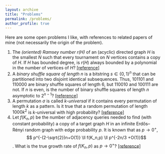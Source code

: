 ```yaml
---
layout: archive
title: "Problems"
permalink: /problems/
author_profile: true
---
```


Here are some open problems I like, with references to related papers of mine (not necessarily the origin of the problem).

1. The *(oriented) Ramsey number $r(H)$* of an (acyclic) directed graph $H$ is the smallest $N$ such that every tournament on $N$ vertices contains a copy of $H$.
If $H$ has bounded degree, is $r(H)$ always bounded by a polynomial in the number of vertices of $H$? [[reference]](https://arxiv.org/abs/2105.02383)
2. A *binary shuffle square of length $n$* is a bitstring $s\in \{0,1\}^n$ that can be partitioned into two disjoint identical subsequences. Thus, $101101$ and $110000$ are binary shuffle squares of length $6$, but $110010$ and $100111$ are not. If $n$ is even, is the number of binary shuffle squares of length $n$ asymptotic to $2^{n-1}$? [[reference]](https://arxiv.org/abs/2109.12455)
3. A permutation $\sigma$ is called *$k$-universal* if it contains every permutation of length $k$ as a pattern. Is it true that a random permutation of length $1000k^2$ is $k$-universal with high probability? [[reference]](https://arxiv.org/abs/1911.12878)
4. Let $f(K_n, p)$ be the number of adjacency queries needed to find (with constant probability) a copy of a target graph $H$ in an infinite Erdős–Rényi random graph with edge probability $p$. It is known that as $p\rightarrow 0^+$, $$ p^{-(2-\sqrt{2})n+O(1)} \ll f(K_n,p) \ll p^{-2n/3 +O(1)}$$. What is the true growth rate of $f(K_n,p)$ as $p\rightarrow 0^+$? [[reference]](https://arxiv.org/abs/1806.09726)
